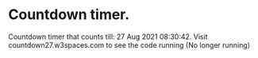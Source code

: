 # Countdown timer.
Countdown timer that counts till: 27 Aug 2021 08:30:42. Visit countdown27.w3spaces.com to see the code running (No longer running)
